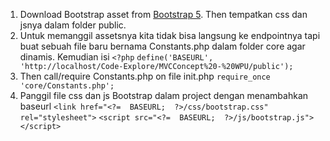 <!-- Instruction for Assets -->

1.  Download Bootstrap asset from [Bootstrap 5](https://getbootstrap.com/docs/5.1/getting-started/download/). Then tempatkan css dan jsnya dalam folder public.
2.  Untuk memanggil assetsnya kita tidak bisa langsung ke endpointnya tapi buat sebuah file baru bernama Constants.php dalam folder core agar dinamis. Kemudian isi
`<?php`
`define('BASEURL',  'http://localhost/Code-Explore/MVCConcept%20-%20WPU/public');`
3. Then call/require Constants.php on file init.php
`require_once  'core/Constants.php';`
4. Panggil file css dan js Bootstrap dalam project dengan menambahkan baseurl
`<link href="<?=  BASEURL;  ?>/css/bootstrap.css"  rel="stylesheet">`
`<script src="<?=  BASEURL;  ?>/js/bootstrap.js"></script>`